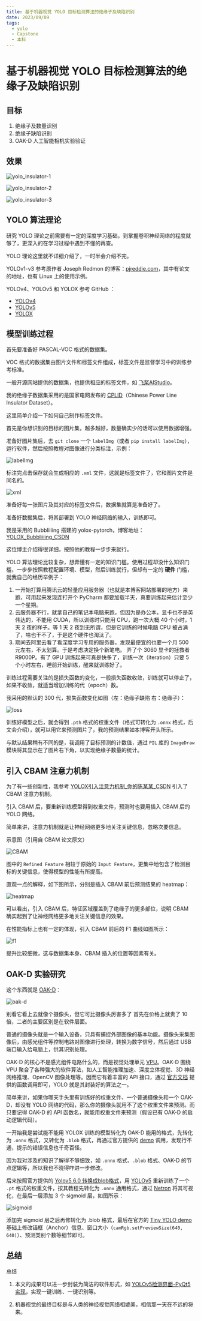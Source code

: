 ```yaml
---
title: 基于机器视觉 YOLO 目标检测算法的绝缘子及缺陷识别
date: 2023/09/09
tags: 
  - yolo
  - Capstone
  - 本科
---
```


# 基于机器视觉 YOLO 目标检测算法的绝缘子及缺陷识别

## 目标

1. 绝缘子及数量识别
2. 绝缘子缺陷识别
3. OAK-D 人工智能相机实验验证

## 效果

![yolo_insulator-1](https://cdn.jsdelivr.net/gh/tangjan/imgBed/notes/2023/09/09/yolo-insulator/1-effect_1.png)

![yolo_insulator-2](https://cdn.jsdelivr.net/gh/tangjan/imgBed/notes/2023/09/09/yolo-insulator/2-effect_2.png)

![yolo_insulator-3](https://cdn.jsdelivr.net/gh/tangjan/imgBed/notes/2023/09/09/yolo-insulator/3-effect_3.gif)

## YOLO 算法理论

研究 YOLO 理论之前需要有一定的深度学习基础，到掌握卷积神经网络的程度就够了，更深入的在学习过程中遇到不懂的再查。

YOLO 理论这里就不详细介绍了，一时半会介绍不完。

YOLOv1-v3 参考原作者 Joseph Redmon 的博客：[pjreddie.com](https://pjreddie.com/)，其中有论文的地址，也有 Linux 上的使用示例。

YOLOv4、YOLOv5 和 YOLOX 参考 GitHub ：

- [YOLOv4](https://github.com/AlexeyAB/darknet)
- [YOLOv5](https://github.com/ultralytics/yolov5)
- [YOLOX](https://github.com/Megvii-BaseDetection/YOLOX)

## 模型训练过程

首先要准备好 PASCAL-VOC 格式的数据集。

VOC 格式的数据集由图片文件和标签文件组成，标签文件是监督学习中的训练参考标准。

一般开源网站提供的数据集，也提供相应的标签文件，如 [飞桨AIStudio](https://aistudio.baidu.com/aistudio/datasetoverview)。

我的绝缘子数据集采用的是国家电网发布的 [CPLID](https://github.com/InsulatorData/InsulatorDataSet)（Chinese Power Line Insulator Dataset）。

这里简单介绍一下如何自己制作标签文件。

首先是你想识别的目标的图片集，越多越好，数量确实少的话可以使用数据增强。

准备好图片集后，去 `git clone` 一个 `labelImg`（或者 `pip install labelImg`），运行软件，然后按照教程对图像进行分类标注，示例：

![labelImg](https://cdn.jsdelivr.net/gh/tangjan/imgBed/notes/2023/09/09/yolo-insulator/4-labelImg.png)

标注完点击保存就会生成相应的 `.xml` 文件，这就是标签文件了，它和图片文件是同名的。

![xml](https://cdn.jsdelivr.net/gh/tangjan/imgBed/notes/2023/09/09/yolo-insulator/5-xml.png)

准备好每一张图片及其对应的标签文件后，数据集就算是准备好了。

准备好数据集后，将其部署到 YOLO 神经网络的输入，训练即可。

我是采用的 Bubbliiiing 搭建的 yolox-pytorch，博客地址：[YOLOX_Bubbliiiing_CSDN](https://blog.csdn.net/weixin_44791964/article/details/120476949)

这位博主介绍得很详细，按照他的教程一步步来就行。

YOLO 算法理论比较复杂，想弄懂有一定的知识门槛。使用过程却没什么知识门槛，一步步按照教程配置环境、模型，然后训练就行，但却有一定的 **硬件** 门槛，就我自己的经历举例子：

1. 一开始打算用腾讯云的轻量应用服务器（也就是本博客网站部署的地方）来跑，可用起来发现连打开个 PyCharm 都要加载半天，真要训练起来估计至少一个星期。
2. 云服务器不行，就拿自己的笔记本电脑来跑，但因为是办公本，显卡也不是英伟达的，不能用 CUDA，所以训练时只能用 CPU，跑一次大概 40 个小时，1 天 2 夜的样子。等 1 天 2 夜到无所谓，但是它训练的时候电脑 CPU 被占满了，啥也干不了，于是这个硬件也淘汰了。
3. 期间去阿里云看了看深度学习专用的服务器，发现最便宜的也要一个月 500 元左右，不太划算。于是考虑决定换个新笔电。
弄了个 3060 显卡的拯救者 R9000P。有了 GPU 训练起来可真是快多了，训练一次（iteration）只要 5 个小时左右，睡前开始训练，醒来就训练好了。

训练过程需要关注的是损失函数的变化，一般损失函数收敛，训练就可以停止了，如果不收敛，就适当增加训练的代（epoch）数。

我采用的默认的 300 代，损失函数变化如图（左：绝缘子缺陷 右：绝缘子）：

![loss](https://cdn.jsdelivr.net/gh/tangjan/imgBed/notes/2023/09/09/yolo-insulator/6-loss.png)

训练好模型之后，就会得到 `.pth` 格式的权重文件（格式可转化为 `.onnx` 格式，后文会介绍），就可以用它来预测图片了，我的预测结果如本博客开头所示。

与默认结果稍有不同的是，我调用了目标预测的计数值，通过 `PIL` 库的 `ImageDraw` 模块将其显示在了图片右下角，以实现绝缘子数量的统计。

## 引入 CBAM 注意力机制

为了有一些创新性，我参考 [YOLOX引入注意力机制_你的陈某某_CSDN](https://blog.csdn.net/weixin_45679938/article/details/122339433) 引入了 CBAM 注意力机制。

引入 CBAM 后，要重新训练模型得到权重文件，预测时也要用插入 CBAM 后的 YOLO 网络。

简单来讲，注意力机制就是让神经网络更多地关注关键信息，忽略次要信息。

示意图（引用自 CBAM 论文原文）

![CBAM](https://cdn.jsdelivr.net/gh/tangjan/imgBed/notes/2023/09/09/yolo-insulator/7-CBAM.png)

图中的 `Refined Feature` 相较于原始的 `Input Feature`，更集中地包含了检测目标的关键信息，使得模型的性能有所提高。

直观一点的解释，如下图所示，分别是插入 CBAM 前后预测结果的 heatmap：

![heatmap](https://cdn.jsdelivr.net/gh/tangjan/imgBed/notes/2023/09/09/yolo-insulator/8-heatmap.png)

可以看出，引入 CBAM 后，特征区域覆盖到了绝缘子的更多部位，说明 CBAM 确实起到了让神经网络更多地关注关键信息的效果。

在性能指标上也有一定的体现，引入 CBAM 前后的 F1 曲线如图所示：

![f1](https://cdn.jsdelivr.net/gh/tangjan/imgBed/notes/2023/09/09/yolo-insulator/9-f1.png)

提升比较细微，这与数据集本身、CBAM 插入的位置等因素有关。

## OAK-D 实验研究

这个东西就是 [OAK-D](https://www.oakchina.cn/product/oak-d/)：

![oak-d](https://cdn.jsdelivr.net/gh/tangjan/imgBed/notes/2023/09/09/yolo-insulator/10-oak-d.png)

别看它看上去就像个摄像头，但它可比摄像头厉害多了 <span class="mask">首先在价格上就贵了 10 倍</span>，二者的主要区别是在软件层面。

普通的摄像头就是一个输入设备，只具有捕捉外部图像的基本功能。摄像头采集图像后，由感光组件等控制电路对图像进行处理，转换为数字信号，然后通过 USB 端口输入给电脑上，供其识别处理。

OAK-D 的核心不是感光组件电路什么的，而是视觉处理单元 [VPU](https://www.intel.cn/content/www/cn/zh/products/details/processors/movidius-vpu.html)。OAK-D 围绕 VPU 聚合了各种强大的软件算法，如人工智能推理加速、深度立体视觉、3D 神经网络推理、OpenCV 图像处理等。因而它有着丰富的 API 接口，通过 [官方文档](https://docs.oakchina.cn/projects/api/) 提供的函数调用即可，YOLO 就是其封装好的算法之一。

简单来讲，如果你哪天手头里有训练好的权重文件、一个普通摄像头和一个 OAK-D，却没有 YOLO 网络的代码，那么你的摄像头就用不了这个权重文件来预测。而只要记得 OAK-D 的 API 函数名，就能用权重文件来预测（假设已有 OAK-D 的启动逻辑代码）。

一开始我是尝试能不能用 YOLOX 训练的模型转化为 OAK-D 能用的格式，先转化为 `.onnx` 格式，又转化为 `.blob` 格式，再通过官方提供的 [demo](https://docs.oakchina.cn/en/latest/pages/Basic/samples/yolox.html) 调用，发现行不通，提示的错误信息也千奇百怪。

因为我对涉及的知识了解得不够细致，如 `.onnx` 格式、`.blob` 格式、OAK-D 的节点逻辑等，所以我也不晓得咋进一步修改。

后来按照官方提供的 [Yolov5 6.0 转换成blob格式](https://www.oakchina.cn/2022/01/22/yolov5-blob/)，用 [YOLOv5](https://github.com/ultralytics/yolov5) 重新训练了一个 `.pt` 格式的权重文件，按其教程先转化为 `.onnx` 通用格式，通过 [Netron](https://github.com/lutzroeder/netron) 将其可视化，在最后一层添加 3 个 sigmoid 层，如图所示：

![sigmoid](https://cdn.jsdelivr.net/gh/tangjan/imgBed/notes/2023/09/09/yolo-insulator/11-sigmoid.png)

添加完 sigmoid 层之后再修转化为 .blob 格式，最后在官方的 [Tiny YOLO demo](https://docs.oakchina.cn/projects/api/samples/Yolo/tiny_yolo.html) 基础上修改锚框（Anchor）信息、窗口大小（`camRgb.setPreviewSize(640, 640)`）、预测类别个数等细节即可。

## 总结

总结

1. 本文的成果可以进一步封装为简洁的软件形式，如 [YOLOv5检测界面-PyQt5实现](https://blog.csdn.net/weixin_41735859/article/details/120507779)，实现一键训练、一键识别等。

2. 机器视觉的最终目标是与人类的神经视觉网络相媲美，相信那一天在不远的将来。
